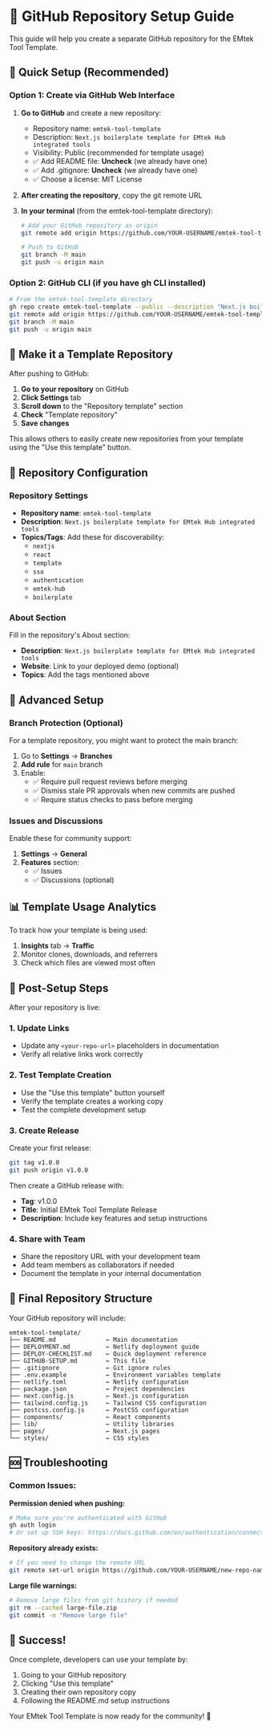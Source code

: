 # 📁 GitHub Repository Setup Guide

This guide will help you create a separate GitHub repository for the EMtek Tool Template.

## 🚀 Quick Setup (Recommended)

### Option 1: Create via GitHub Web Interface

1. **Go to GitHub** and create a new repository:
   - Repository name: `emtek-tool-template`
   - Description: `Next.js boilerplate template for EMtek Hub integrated tools`
   - Visibility: Public (recommended for template usage)
   - ✅ Add README file: **Uncheck** (we already have one)
   - ✅ Add .gitignore: **Uncheck** (we already have one)
   - ✅ Choose a license: MIT License

2. **After creating the repository**, copy the git remote URL

3. **In your terminal** (from the emtek-tool-template directory):
   ```bash
   # Add your GitHub repository as origin
   git remote add origin https://github.com/YOUR-USERNAME/emtek-tool-template.git
   
   # Push to GitHub
   git branch -M main
   git push -u origin main
   ```

### Option 2: GitHub CLI (if you have gh CLI installed)

```bash
# From the emtek-tool-template directory
gh repo create emtek-tool-template --public --description "Next.js boilerplate template for EMtek Hub integrated tools"
git remote add origin https://github.com/YOUR-USERNAME/emtek-tool-template.git
git branch -M main
git push -u origin main
```

## 🎯 Make it a Template Repository

After pushing to GitHub:

1. **Go to your repository** on GitHub
2. **Click Settings** tab
3. **Scroll down** to the "Repository template" section
4. **Check** "Template repository"
5. **Save changes**

This allows others to easily create new repositories from your template using the "Use this template" button.

## 📝 Repository Configuration

### Repository Settings
- **Repository name**: `emtek-tool-template`
- **Description**: `Next.js boilerplate template for EMtek Hub integrated tools`
- **Topics/Tags**: Add these for discoverability:
  - `nextjs`
  - `react`
  - `template`
  - `sso`
  - `authentication`
  - `emtek-hub`
  - `boilerplate`

### About Section
Fill in the repository's About section:
- **Description**: `Next.js boilerplate template for EMtek Hub integrated tools`
- **Website**: Link to your deployed demo (optional)
- **Topics**: Add the tags mentioned above

## 🔧 Advanced Setup

### Branch Protection (Optional)
For a template repository, you might want to protect the main branch:

1. Go to **Settings** → **Branches**
2. **Add rule** for `main` branch
3. Enable:
   - ✅ Require pull request reviews before merging
   - ✅ Dismiss stale PR approvals when new commits are pushed
   - ✅ Require status checks to pass before merging

### Issues and Discussions
Enable these for community support:
1. **Settings** → **General**
2. **Features** section:
   - ✅ Issues
   - ✅ Discussions (optional)

## 📊 Template Usage Analytics

To track how your template is being used:

1. **Insights** tab → **Traffic**
2. Monitor clones, downloads, and referrers
3. Check which files are viewed most often

## 🎉 Post-Setup Steps

After your repository is live:

### 1. Update Links
- Update any `<your-repo-url>` placeholders in documentation
- Verify all relative links work correctly

### 2. Test Template Creation
- Use the "Use this template" button yourself
- Verify the template creates a working copy
- Test the complete development setup

### 3. Create Release
Create your first release:
```bash
git tag v1.0.0
git push origin v1.0.0
```

Then create a GitHub release with:
- **Tag**: v1.0.0
- **Title**: Initial EMtek Tool Template Release
- **Description**: Include key features and setup instructions

### 4. Share with Team
- Share the repository URL with your development team
- Add team members as collaborators if needed
- Document the template in your internal documentation

## 🔗 Final Repository Structure

Your GitHub repository will include:

```
emtek-tool-template/
├── README.md              ← Main documentation
├── DEPLOYMENT.md          ← Netlify deployment guide
├── DEPLOY-CHECKLIST.md    ← Quick deployment reference
├── GITHUB-SETUP.md        ← This file
├── .gitignore             ← Git ignore rules
├── .env.example           ← Environment variables template
├── netlify.toml           ← Netlify configuration
├── package.json           ← Project dependencies
├── next.config.js         ← Next.js configuration
├── tailwind.config.js     ← Tailwind CSS configuration
├── postcss.config.js      ← PostCSS configuration
├── components/            ← React components
├── lib/                   ← Utility libraries
├── pages/                 ← Next.js pages
└── styles/                ← CSS styles
```

## 🆘 Troubleshooting

### Common Issues:

**Permission denied when pushing:**
```bash
# Make sure you're authenticated with GitHub
gh auth login
# Or set up SSH keys: https://docs.github.com/en/authentication/connecting-to-github-with-ssh
```

**Repository already exists:**
```bash
# If you need to change the remote URL
git remote set-url origin https://github.com/YOUR-USERNAME/new-repo-name.git
```

**Large file warnings:**
```bash
# Remove large files from git history if needed
git rm --cached large-file.zip
git commit -m "Remove large file"
```

## 🎯 Success!

Once complete, developers can use your template by:
1. Going to your GitHub repository
2. Clicking "Use this template"
3. Creating their own repository copy
4. Following the README.md setup instructions

Your EMtek Tool Template is now ready for the community! 🚀
